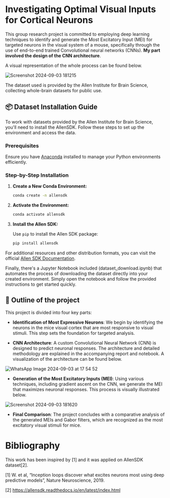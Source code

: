 # Investigating Optimal Visual Inputs for Cortical Neurons

This group research project is committed to employing deep learning techniques to identify and generate the Most Excitatory Input (MEI) for targeted neurons in the visual system of a mouse, specifically through the use of end-to-end trained Convolutional neural networks (CNNs). 
**My part involved the design of the CNN architecture**. 

A visual representation of the whole process can be found below.

![Screenshot 2024-09-03 181215](https://github.com/user-attachments/assets/a12f8450-bb11-4a5b-a469-f316b144e712)

The dataset used is provided by the Allen Institute for Brain Science, collecting whole-brain datasets for public use.

## 📦 Dataset Installation Guide

To work with datasets provided by the Allen Institute for Brain Science, you'll need to install the AllenSDK. Follow these steps to set up the environment and access the data.

### Prerequisites
Ensure you have [Anaconda](https://www.anaconda.com/products/distribution) installed to manage your Python environments efficiently.

### Step-by-Step Installation

1. **Create a New Conda Environment:**
   
   ```bash
   conda create -n allensdk
   ```
2. **Activate the Environment:**
   
   ```bash
   conda activate allensdk
   ```
3. **Install the Allen SDK:**
   
   Use `pip` to install the Allen SDK package:
   ```bash
   pip install allensdk
   ```
For additional resources and other distribution formats, you can visit the official [Allen SDK Documentation](https://allensdk.readthedocs.io/en/latest/).

Finally, there's a Jupyter Notebook included (dataset_download.ipynb) that automates the process of downloading the dataset directly into your created environment. Simply open the notebook and follow the provided instructions to get started quickly.

## 🚀 Outline of the project
This project is divided into four key parts:

- **Identification of Most Expressive Neurons**: We begin by identifying the neurons in the mice visual cortex that are most responsive to visual stimuli. This step sets the foundation for targeted analysis.
  
- **CNN Architecture**: A custom Convolutional Neural Network (CNN) is designed to predict neuronal responses. The architecture and detailed methodology are explained in the accompanying report and notebook. A visualization of the architecture can be found below.
  
![WhatsApp Image 2024-09-03 at 17 54 52](https://github.com/user-attachments/assets/92d6c8a7-9eb6-48d6-b3b3-fe2fc3d12c39)

- **Generation of the Most Excitatory Inputs (MEI)**: Using various techniques, including gradient ascent on the CNN, we generate the MEI that maximizes neuronal responses. This process is visually illustrated below.
  
![Screenshot 2024-09-03 181620](https://github.com/user-attachments/assets/42fb5212-628e-49d1-a551-d545076f0081)

- **Final Comparison**: The project concludes with a comparative analysis of the generated MEIs and Gabor filters, which are recognized as the most excitatory visual stimuli for mice.


# Bibliography

This work has been inspired by [1] and it was applied on AllenSDK dataset[2].

[1] W. et al, “Inception loops discover what excites neurons most using deep predictive models”, Nature Neuroscience, 2019.

[2] https://allensdk.readthedocs.io/en/latest/index.html
